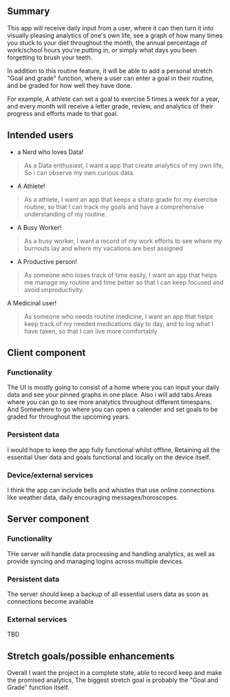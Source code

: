 ## Summary

This app will receive daily input from a user, where it can then turn it into visually pleasing analytics of one's own life, see a graph of how many times you stuck to your diet throughout the month, the annual percentage of work/school hours you're putting in, or simply what days you been forgetting to brush your teeth.

In addition to this routine feature, it will be able to add a personal stretch "Goal and grade" function, where a user can enter a goal in their routine, and be graded for how well they have done.

For example, A athlete can set a goal to exercise 5 times a week for a year, and every month will receive a letter grade, review, and analytics of their progress and efforts made to that goal.

## Intended users

* a Nerd who loves Data!
> As a Data enthusiast, I want a app that create analytics of my own life, So i can observe my own curious data.


* A Athlete!
>As a athlete, I want an app that keeps a sharp grade for my exercise routine, so that I can track my goals and have a comprehensive understanding of my routine.


* A Busy Worker!
>As a busy worker, I want a record of my work efforts to see where my burnouts lay and where my vacations are best assigned


* A Productive person!

> As someone who loses track of time easily, I want an app that helps me manage my routine and time better so that I can keep focused and avoid unproductivity.

A Medicinal user!

> As someone who needs routine medicine, I want an app that helps keep track of my needed medications day to day, and to log what I have taken, so that I can live more comfortably

## Client component
 
### Functionality

The UI is mostly going to consist of a home where you can input your daily data and see your pinned graphs in one place. Also i will add tabs Areas where you can go to see more analytics throughout different timespans. And Somewhere to go where you can open a calender and set goals to be graded for throughout the upcoming years.

### Persistent data

I would hope to keep the app fully functional whilst offline, Retaining all the essential User data and goals functional and locally on the device itself.

### Device/external services

I think the app can include bells and whistles that use online connections like weather data, daily encouraging messages/horoscopes.
## Server component

### Functionality

THe server will handle data processing and handling analytics, as well as provide syncing and managing logins across multiple devices.

### Persistent data

The server should keep a backup of all essential users data as soon as connections become available

### External services

TBD

## Stretch goals/possible enhancements 

Overall I want the project in a complete state, able to record keep and make the promised analytics, The biggest stretch goal is probably the "Goal and Grade" function itself.